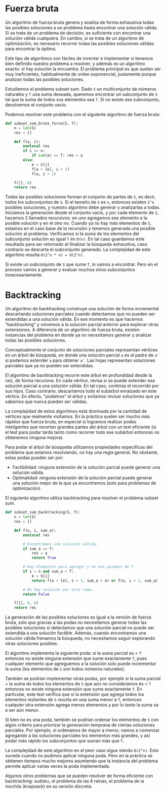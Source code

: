 # Fuerza bruta

Un algoritmo de fuerza bruta genera y analiza de forma exhaustiva todas las posibles soluciones a un problema hasta encontrar una solución válida. Si se trata de un problema de decisión, es suficiente con encontrar una solución válida cualquiera. En cambio, si se trata de un algoritmo de optimización, es necesario recorrer todas las posibles soluciones válidas para encontrar la óptima.

Este tipo de algoritmos son fáciles de inventar e implementar si tenemos bien definido nuestro problema a resolver, y además es un algoritmo exacto: si hay solución la encuentra. El problema principal es que suelen ser muy ineficientes, habitualmente de orden exponencial, justamente porque analizan todas las posibles soluciones.

Estudiemos el problema subset sum. Dado `S` un multiconjunto de números naturales y `T` una suma deseada, queremos encontrar un subconjunto de `S` tal que la suma de todos sus elementos sea `T`. Si no existe ese subconjunto, devolvemos el conjunto vacío.

Podemos resolver este problema con el siguiente algoritmo de fuerza bruta:

```python
def subset_sum_brute_force(S, T):
    n = len(S)
    res = []

    def f(a, i):
        nonlocal res
        if i == n:
            if sum(a) == T: res = a
        else:
            e = S[i]
            f(a + [e], i + 1)
            f(a, i + 1)

    f([], 0)
    return res
```

Todas las posibles soluciones forman el conjunto de partes de `S`, es decir, todos los subconjuntos de `S`. Si el tamaño de `S` es `n`, entonces existen `2^n` posibles soluciones, y nuestro algoritmo debe generar y analizarlas a todas. Iniciamos la generación desde el conjunto vacío, y por cada elemento de `S`, hacemos 2 llamados recursivos: en uno agregamos ese elemento a la posible solución y en el otro no. Cuando ya no hay más elementos de `S`, estamos en el caso base de la recursión y tenemos generada una posible solución al problema. Verificamos si la suma de los elementos del subconjunto solución es igual `T` en `O(n)`. En tal caso guardamos este resultado para ser retornado al finalizar la búsqueda exhaustiva, caso contrario se descarta el subconjunto generado. La complejidad de este algoritmo resulta `O(2^n * n) = O(2^n)`.

Si existe un subconjunto de `S` que sume `T`, lo vamos a encontrar. Pero en el proceso vamos a generar y evaluar muchos otros subconjuntos innecesariamente.

# Backtracking

Un algoritmo de backtracking construye una solución de forma incremental descartando soluciones parciales cuando detectamos que no pueden ser extendidas a una solución válida. En ese momento es que hacemos "backtracking" y volvemos a la solución parcial anterior para explorar otras extensiones. A diferencia de un algoritmo de fuerza bruta, existen instancias del problema en donde ya no necesitamos generar y analizar todas las posibles soluciones.

Conceptualmente el conjunto de soluciones parciales representan vértices en un árbol de búsqueda, en donde una solución parcial `a` es el padre de `a'` si podemos extender `a` para obtener `a'`. Las hojas representan soluciones parciales que ya no pueden ser extendidas.

El algoritmo de backtracking recorre este árbol en profundidad desde la raíz, de forma recursiva. En cada vértice, revisa si se puede extender esa solución parcial a una solución válida. En tal caso, continúa el recorrido por sus hijos. Caso contrario, descartamos todo el subárbol enraizado en este vértice. En efecto, "podamos" el árbol y evitamos revisar soluciones que ya sabemos que nunca pueden ser válidas.

La complejidad de estos algoritmos está dominada por la cantidad de vértices que realmente visitamos. En la práctica suelen ser mucho más rápidos que fuerza bruta, en especial si logramos realizar podas inteligentes que recortan grandes partes del árbol con un test eficiente (si el test para podar tarda tanto como recorrer todo ese subárbol entonces no obtenemos ninguna mejora).

Para podar el árbol de búsqueda utilizamos propiedades específicas del problema que estamos resolviendo, no hay una regla general. No obstante, estas podas pueden ser por:

- Factibilidad: ninguna extensión de la solución parcial puede generar una solución válida.
- Optimalidad: ninguna extensión de la solución parcial puede generar una solución mejor de la que ya encontramos (solo para problemas de optimización).

El siguiente algoritmo utiliza backtracking para resolver el problema subset sum.

```python
def subset_sum_backtracking(S, T):
    n = len(S)
    res = []

    def f(a, i, sum_a):
        nonlocal res

        # Encontramos una solución válida.
        if sum_a == T:
            res = a
            return True

        # Hay elementos para agregar y no nos pasamos de T.
        if i < n and sum_a < T:
            e = S[i]
            return f(a + [e], i + 1, sum_a + e) or f(a, i + 1, sum_a)

        # No hay solución por esta rama.
        return False

    f([], 0, 0)
    return res
```

La generación de las posibles soluciones es igual a la versión de fuerza bruta, solo que gracias a las podas no necesitamos generar todas las posibles soluciones si detectamos que una solución parcial no puede ser extendida a una solución factible. Además, cuando encontramos una solución válida frenamos la búsqueda, no necesitamos seguir explorando otras soluciones posibles.

El algoritmo implementa la siguiente poda: si la suma parcial es > `T` entonces no existe ninguna extensión que sume exactamente `T`, pues cualquier elemento que agreguemos a la solución solo puede incrementar la suma (los elementos de `S` son todos números naturales).

También se podrían implementar otras podas, por ejemplo si la suma parcial + la suma de todos los elementos de `S` que aún no consideramos es < `T` entonces no existe ninguna extensión que sume exactamente `T`. En particular, este test verifica que si la extensión que agrega todos los elementos restantes de `S` resulta en una suma menor a `T`, entonces cualquier otra extensión agrega menos elementos y por lo tanto la suma va a ser aún menor.

Si bien no es una poda, también se podrían ordenar los elementos de `S` con algún criterio para priorizar la generación temprana de ciertas soluciones parciales. Por ejemplo, si ordenamos de mayor a menor, vamos a comenzar agregando a las soluciones parciales los elementos más grandes, y así podar más rápido los subconjuntos que suman más que `T`.

La complejidad de este algoritmo en el peor caso sigue siendo `O(2^n)`. Esto sucede cuando no pudimos aplicar ninguna poda. Pero en la práctica se obtienen tiempos mucho mejores asumiendo que la instancia del problema permite aplicar varias veces la poda implementada.

Algunos otros problemas que se pueden resolver de forma eficiente con backtracking: sudoku, el problema de las 8 reinas, el problema de la mochila (knapsack) en su versión discreta.
